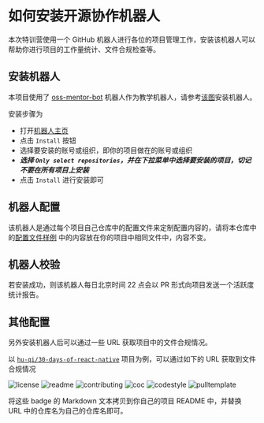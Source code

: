# 如何安装开源协作机器人

本次特训营使用一个 GitHub 机器人进行各位的项目管理工作，安装该机器人可以帮助你进行项目的工作量统计、文件合规检查等。

## 安装机器人

本项目使用了 [oss-mentor-bot](https://github.com/apps/oss-mentor-bot) 机器人作为教学机器人，请参考[该图](https://frank-cdn.opensource-service.com/image/gif/install-robot.gif)安装机器人。

安装步骤为

- 打开[机器人主页](https://github.com/apps/oss-mentor-bot)
- 点击 `Install` 按钮
- 选择要安装的账号或组织，即你的项目做在的账号或组织
- ***选择 `Only select repositories`，并在下拉菜单中选择要安装的项目，切记不要在所有项目上安装***
- 点击 `Install` 进行安装即可 

## 机器人配置

该机器人是通过每个项目自己仓库中的配置文件来定制配置内容的，请将本仓库中的[配置文件样例](https://github.com/kaiyuanshe/Open-source-training-camp/blob/master/.github/hypertrons.json) 中的内容放在你的项目中相同文件中，内容不变。

## 机器人校验

若安装成功，则该机器人每日北京时间 22 点会以 PR 形式向项目发送一个活跃度统计报告。

## 其他配置

另外安装机器人后可以通过一些 URL 获取项目中的文件合规情况。

以 [`hu-qi/30-days-of-react-native`](https://github.com/hu-qi/30-days-of-react-native) 项目为例，可以通过如下的 URL 获取到文件合规情况

![license](http://github.zhangqx.com/file-checker/github/hu-qi/30-days-of-react-native?path=LICENSE)
![readme](http://github.zhangqx.com/file-checker/github/hu-qi/30-days-of-react-native?path=README.md)
![contributing](http://github.zhangqx.com/file-checker/github/hu-qi/30-days-of-react-native?path=CONTRIBUTING.md)
![coc](http://github.zhangqx.com/file-checker/github/hu-qi/30-days-of-react-native?path=CODE_OF_CONDUCT.md)
![codestyle](http://github.zhangqx.com/file-checker/github/hu-qi/30-days-of-react-native?path=CODE_STYLE.md)
![pulltemplate](http://github.zhangqx.com/file-checker/github/hu-qi/30-days-of-react-native?path=.github/PULL_REQUEST_TEMPLATE.md)

将这些 badge 的 Markdown 文本拷贝到你自己的项目 README 中，并替换 URL 中的仓库名为自己的仓库名即可。
